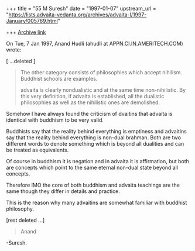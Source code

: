 +++
title = "55 M Suresh"
date = "1997-01-07"
upstream_url = "https://lists.advaita-vedanta.org/archives/advaita-l/1997-January/005769.html"

+++
[Archive link](https://lists.advaita-vedanta.org/archives/advaita-l/1997-January/005769.html)

On Tue, 7 Jan 1997, Anand Hudli (ahudli at APPN.CI.IN.AMERITECH.COM) wrote:

[ ...deleted ]

>  The other category consists of philosophies which accept nihilism. Buddhist
>  schools are examples.
>
>  advaita is clearly nondualistic and at the same time non-nihilistic. By this
>  very definition, if advaita is established, all the dualistic philosophies
>  as well as the nihilistic ones are demolished.

  Somehow I have always found the criticism of dvaitins that advaita is
 identical
  with buddhism to be very valid.

  Buddhists say that the reality behind everything is emptiness and advaitins
 say
  that the reality behind everything is non-dual brahman. Both are two different
  words to denote something which is beyond all dualities and can be treated as
  equivalents.

  Of course in buddhism it is negation and in advaita it is affirmation, but
 both
  are concepts which point to the same eternal non-dual state beyond all
 concepts.

  Therefore IMO the core of both buddhism and advaita teachings are the same
 though
  they differ in details and practice.

  This is the reason why many advaitins are somewhat familiar with buddhist
  philosophy.

[rest deleted ...]

>  Anand

-Suresh.

